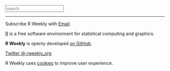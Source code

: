 
<form id="search-form" target="_blank" action="/search.html" method="get">
<label for="search-box"></label>
<input type="text" id="search-box" name="query" placeholder="search">
</form>

<script>
document.getElementById('search-form').addEventListener('submit', function(e){ 
    e.preventDefault();
    var value_search = document.getElementById('search-box').value;
    _paq.push(['trackSiteSearch',
        value_search,
        document.URL,
        0
    ]);
    setTimeout(function(){
       document.location = "https://github.com/rweekly/conferences/search?utf8=%E2%9C%93&q=" + encodeURIComponent(value_search) + "+extension%3Ar+extension%3Amd&type=Code";
    }, 250);
});
</script>



<hr/>

Subscribe R Weekly with <a href="https://feedburner.google.com/fb/a/mailverify?uri=rweekly&amp;loc=en_US" target="_blank" onclick="_paq.push(['trackEvent', 'Mail', '1']);">Email</a>.

[R](https://www.r-project.org/) is a free software environment for statistical computing and graphics. 

**R Weekly** is openly developed [on GitHub](https://github.com/rweekly/rweekly.org).

[Twitter @ rweekly_org](https://twitter.com/rweekly_org)

R Weekly uses [cookies](/privacy) to improve user experience.
